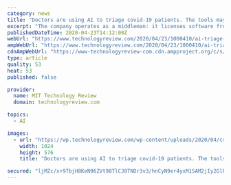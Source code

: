 ```yaml
---
category: news
title: "Doctors are using AI to triage covid-19 patients. The tools may be here to stay"
excerpt: "The company operates as a middleman: it licenses software from firms like Qure.ai and a Seoul-based startup called Lunit and offers the package of options to hospitals. Before the pandemic, however, it struggled to gain traction. “Customers were interested in the artificial-intelligence application for imaging,” Durand says, “but they ..."
publishedDateTime: 2020-04-23T14:12:00Z
webUrl: "https://www.technologyreview.com/2020/04/23/1000410/ai-triage-covid-19-patients-health-care/"
ampWebUrl: "https://www.technologyreview.com/2020/04/23/1000410/ai-triage-covid-19-patients-health-care/amp/"
cdnAmpWebUrl: "https://www-technologyreview-com.cdn.ampproject.org/c/s/www.technologyreview.com/2020/04/23/1000410/ai-triage-covid-19-patients-health-care/amp/"
type: article
quality: 53
heat: 53
published: false

provider:
  name: MIT Technology Review
  domain: technologyreview.com

topics:
  - AI

images:
  - url: "https://wp.technologyreview.com/wp-content/uploads/2020/04/cropped-GettyImages-1192868131_web.jpg?w=1024"
    width: 1024
    height: 576
    title: "Doctors are using AI to triage covid-19 patients. The tools may be here to stay"

secured: "ljMZc/x+97bjH8KeN96ZVt98TlCJ8TNDr3v3/hnCyN9er4yxM1SAM2jIy2GlR97V/Cecu3S9DtDb0+DwS9vccAzO95YbDO0Rl9rygkfb6dFcw/7f9QC9MrzErRcWz5x5bQ4SAtpOQIKMHv2zUwiz3AMOWijqQin8TI+IG4DqcAt6FNzJLbs7t2h2DJa6Zw0tadMn6ZhdbscyLprStB9bxLkE0ykGrZV/x1hJfhdxY2hsU+6FqnL7FcvLMpWc6t59xnnVZIQ0T0z6YWGiM+KPFWHCdgvaWx1NtL/QXcTpst1Cws+kEF2PKXp3LZdrSJF1J8mtGvcEy4n6uOEUQciAIJ/ZsHis94riAhEPXOteY6/1r5Aaqiiybi2BQXYhA/Zmk20ZCDkABRAzGbULVk3dqjeqBLBfzqs9AaLYz20nC+WVyTuKdzNnJ52nyz87WBjKqkBwwxY30qDkl/NOj+Zp1+AVOoDWYGAEq4S55S3aqnk=;WYTgxGebGLBw3QcpwCRDhA=="
---
```



